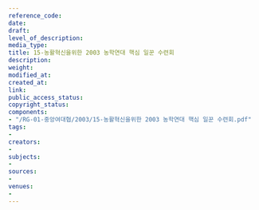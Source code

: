 ```yaml
---
reference_code: 
date: 
draft: 
level_of_description: 
media_type: 
title: 15-농활혁신을위한 2003 농학연대 핵심 일꾼 수련회
description: 
weight: 
modified_at: 
created_at: 
link: 
public_access_status: 
copyright_status: 
components:
- "/RG-01-중앙여대협/2003/15-농활혁신을위한 2003 농학연대 핵심 일꾼 수련회.pdf"
tags:
- 
creators:
- 
subjects:
- 
sources:
- 
venues:
- 
---
```

